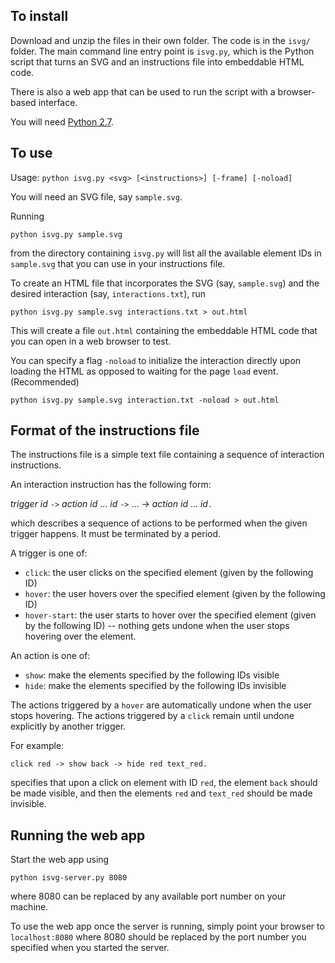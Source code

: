 
## To install

Download and unzip the files in their own folder. The code is in the `isvg/` folder.
The main command line entry point is `isvg.py`, which is the Python script
that turns an SVG and an instructions file into embeddable HTML
code.

There is also a web app that can be used to run the script with a browser-based interface.

You will need [Python 2.7](https://www.python.org/downloads/).


## To use

Usage: `python isvg.py <svg> [<instructions>] [-frame] [-noload]`

You will need an SVG file, say `sample.svg`.

Running 

  `python isvg.py sample.svg`

from the directory containing `isvg.py` will list all the
available element IDs in `sample.svg` that you can use in your
instructions file. 

To create an HTML file that incorporates the SVG (say, `sample.svg`)
and the desired interaction (say, `interactions.txt`), run 

  `python isvg.py sample.svg interactions.txt > out.html`

This will create a file `out.html` containing the embeddable HTML code
that you can open in a web browser to test. 

You can specify a flag `-noload` to initialize the interaction
directly upon loading the HTML as opposed to waiting for the page
`load` event. (Recommended)

  `python isvg.py sample.svg interaction.txt -noload > out.html`


## Format of the instructions file

The instructions file is a simple text file containing a sequence of
interaction instructions. 

An interaction instruction has the following form:

   _trigger_ _id_ `->` _action_ _id_ ... _id_ `->` ... -> _action_ _id_ ... _id_`.`

which describes a sequence of actions to be performed when the given
trigger happens. It must be terminated by a period.

A trigger is one of:
* `click`: the user clicks on the specified element (given by the
following ID)
* `hover`: the user hovers over the specified element (given by the
following ID)
* `hover-start`: the user starts to hover over the specified element
(given by the following ID) -- nothing gets undone when the user stops hovering over the
element. 


An action is one of:
* `show`: make the elements specified by the following IDs visible
* `hide`: make the elements specified by the following IDs invisible

The actions triggered by a `hover` are automatically undone when the
user stops hovering. The actions triggered by a `click` remain until
undone explicitly by another trigger.

For example:

   `click red -> show back -> hide red text_red.`

specifies that upon a click on element with ID `red`, the element
`back` should be made visible, and then the elements `red` and
`text_red` should be made invisible.


## Running the web app

Start the web app using

  `python isvg-server.py 8080`

where 8080 can be replaced by any available port number on your machine.

To use the web app once the server is running, simply point your browser
to `localhost:8080` where 8080 should be replaced by the port number you
specified when you started the server.
